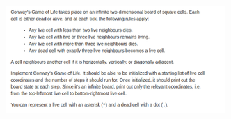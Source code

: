 ![alt text](https://github.com/vitorandrietta/Programming-Problems/blob/master/problems_images/conway_game.png)
